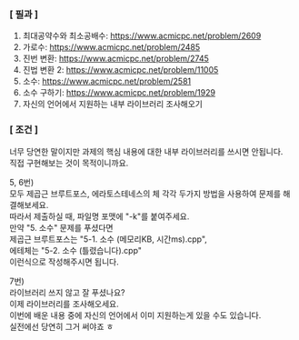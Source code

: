 ### [ 필과 ]
1. 최대공약수와 최소공배수: https://www.acmicpc.net/problem/2609
2. 가로수: https://www.acmicpc.net/problem/2485
3. 진번 변환: https://www.acmicpc.net/problem/2745
4. 진법 변환 2: https://www.acmicpc.net/problem/11005
5. 소수: https://www.acmicpc.net/problem/2581
6. 소수 구하기: https://www.acmicpc.net/problem/1929
7. 자신의 언어에서 지원하는 내부 라이브러리 조사해오기

### [ 조건 ]
너무 당연한 말이지만 과제의 핵심 내용에 대한 내부 라이브러리를 쓰시면 안됩니다.  
직접 구현해보는 것이 목적이니까요.  

5, 6번)  
모두 제곱근 브루트포스, 에라토스테네스의 체 각각 두가지 방법을 사용하여 문제를 해결해보세요.  
따라서 제출하실 때, 파일명 포맷에 "-k"를 붙여주세요.  
만약 "5. 소수" 문제를 푸셨다면  
제곱근 브루트포스는 "5-1. 소수 (메모리KB, 시간ms).cpp",  
에테체는 "5-2. 소수 (틀렸습니다).cpp"  
이런식으로 작성해주시면 됩니다.  

7번)  
라이브러리 쓰지 않고 잘 푸셨나요?  
이제 라이브러리를 조사해오세요.  
이번에 배운 내용 중에 자신의 언어에서 이미 지원하는게 있을 수도 있습니다.  
실전에선 당연히 그거 써야죠 ㅎ  